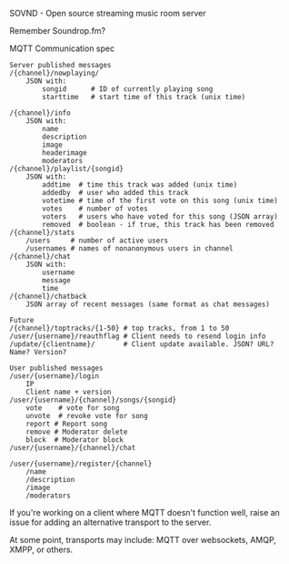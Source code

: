 SOVND - Open source streaming music room server

Remember Soundrop.fm?


MQTT Communication spec

	Server published messages
	/{channel}/nowplaying/
		JSON with:
			songid		# ID of currently playing song
			starttime 	# start time of this track (unix time)

	/{channel}/info
		JSON with:
			name
			description
			image
			headerimage
			moderators
	/{channel}/playlist/{songid}
		JSON with:
			addtime  # time this track was added (unix time)
			addedby  # user who added this track
			votetime # time of the first vote on this song (unix time)
			votes    # number of votes
			voters   # users who have voted for this song (JSON array)
			removed  # boolean - if true, this track has been removed
	/{channel}/stats
		/users     # number of active users
		/usernames # names of nonanonymous users in channel
	/{channel}/chat
		JSON with:
			username
			message
			time
	/{channel}/chatback
		JSON array of recent messages (same format as chat messages)

	Future
	/{channel}/toptracks/{1-50} # top tracks, from 1 to 50
	/user/{username}/reauthflag # Client needs to resend login info
	/update/{clientname}/       # Client update available. JSON? URL? Name? Version?

	User published messages
	/user/{username}/login
		IP
		Client name + version
	/user/{username}/{channel}/songs/{songid}
		vote	# vote for song
		unvote	# revoke vote for song
		report # Report song
 		remove # Moderator delete
		block  # Moderator block
	/user/{username}/{channel}/chat

	/user/{username}/register/{channel}
		/name
		/description
		/image
		/moderators

If you're working on a client where MQTT doesn't function well, raise an issue for adding an alternative transport to the server.

At some point, transports may include: MQTT over websockets, AMQP, XMPP, or others.
